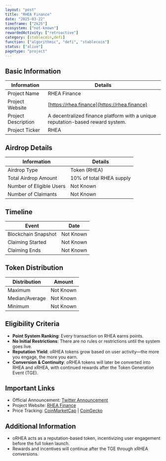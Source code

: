 ```yaml
---
layout: "post"
title: "RHEA Finance"
date: "2025-03-22"
timeframe: ["2k25"]
ecosystem: ["not-known"]
rewardedActivity: ["retroactive"]
category: [stablecoin,defi]
function: ["algorithmic", "defi", "stablecoin"]
status: ["alive"]
pagetype: "project"
---
```


## Basic Information

| Information         | Details                                                                        |
| ------------------- | ------------------------------------------------------------------------------ |
| Project Name        | RHEA Finance                                                                   |
| Project Website     | [https://rhea.finance](https://rhea.finance)                                   |
| Project Description | A decentralized finance platform with a unique reputation-based reward system. |
| Project Ticker      | RHEA                                                                           |

## Airdrop Details

| Information              | Details                  |
| ------------------------ | ------------------------ |
| Airdrop Type             | Token (RHEA)             |
| Total Airdrop Amount     | 10% of total RHEA supply |
| Number of Eligible Users | Not Known                |
| Number of Claimants      | Not Known                |

## Timeline

| Event               | Date      |
| ------------------- | --------- |
| Blockchain Snapshot | Not Known |
| Claiming Started    | Not Known |
| Claiming Ends       | Not Known |

## Token Distribution

| Distribution   | Amount    |
| -------------- | --------- |
| Maximum        | Not Known |
| Median/Average | Not Known |
| Minimum        | Not Known |

## Eligibility Criteria

- **Point System Ranking**: Every transaction on RHEA earns points.
- **No Initial Restrictions**: There are no rules or restrictions until the system goes live.
- **Reputation Yield**: oRHEA tokens grow based on user activity—the more you engage, the more you earn.
- **Conversion & Continuity**: oRHEA tokens will later be converted into RHEA and xRHEA, with continued rewards after the Token Generation Event (TGE).

## Important Links

- Official Announcement: [Twitter Announcement](https://x.com/rhea_finance/status/1897682652582596670)
- Project Website: [RHEA Finance](https://rhea.finance)
- Price Tracking: [CoinMarketCap](https://coinmarketcap.com/currencies/rhea) | [CoinGecko](https://www.coingecko.com/en/coins/rhea)

## Additional Information

- oRHEA acts as a reputation-based token, incentivizing user engagement before the full token launch.
- Rewards and incentives will continue after the TGE through xRHEA conversions.